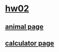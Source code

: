 # [hw02](http://hw02.measuringworm.com)

## [animal page](http://hw02.measuringworm.com/animal.html)

## [calculator page](http://hw02.measuringworm.com/calc.html)
